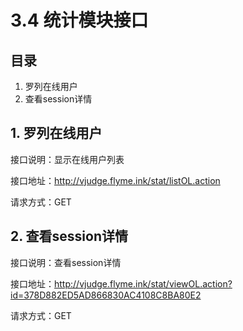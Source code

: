 # 3.4 统计模块接口

## 目录

1. 罗列在线用户
2. 查看session详情



## 1. 罗列在线用户

接口说明：显示在线用户列表

接口地址：http://vjudge.flyme.ink/stat/listOL.action

请求方式：GET



## 2. 查看session详情

接口说明：查看session详情

接口地址：http://vjudge.flyme.ink/stat/viewOL.action?id=378D882ED5AD866830AC4108C8BA80E2

请求方式：GET

